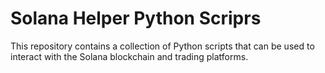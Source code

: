 # Solana Helper Python Scriprs

This repository contains a collection of Python scripts that can be used to interact with the Solana blockchain and trading platforms.
